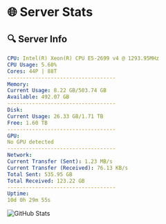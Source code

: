 # 🌐 Server Stats
## 🔍 Server Info
```yaml
CPU: Intel(R) Xeon(R) CPU E5-2699 v4 @ 1293.95MHz
CPU Usage: 5.60%
Cores: 44P | 88T
-----------------------------------
Memory:
Current Usage: 8.22 GB/503.74 GB
Available: 492.07 GB
-----------------------------------
Disk:
Current Usage: 26.33 GB/1.71 TB
Free: 1.60 TB
-----------------------------------
GPU:
No GPU detected
-----------------------------------
Network:
Current Transfer (Sent): 1.23 MB/s
Current Transfer (Received): 76.13 KB/s
Total Sent: 535.95 GB
Total Received: 123.22 GB
-----------------------------------
Uptime:
10d 0h 29m 55s
```
![GitHub Stats](https://img.shields.io/badge/Updated-2025-04-29_17:38:43-blue)